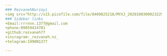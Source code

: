 ```yaml
---
### RezvanehNurzayi
<img src="http://s15.picofile.com/file/8409825218/MYXJ_20201003000232292_save.jpg">
### Sidebar links
+Email:rrrnnn.1377@gmail.com
+phone:09059414781
+github:rezvaneh77
+insragram:_rezvaneh.nz_
+telegram:1998N1377

---
```


